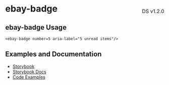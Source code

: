 <h1 style="display: flex; justify-content: space-between; align-items: center;">
    <span>
        ebay-badge
    </span>
    <span style="font-weight: normal; font-size: medium; margin-bottom: -15px;">
        DS v1.2.0
    </span>
</h1>

## ebay-badge Usage

```marko
<ebay-badge number=5 aria-label="5 unread items"/>
```

## Examples and Documentation

- [Storybook](https://ebay.github.io/evo-web/ebayui-core/?path=/story/graphics-icons-ebay-badge)
- [Storybook Docs](https://ebay.github.io/evo-web/ebayui-core/?path=/docs/graphics-icons-ebay-badge)
- [Code Examples](https://github.com/eBay/evo-web/tree/main/packages/ebayui-core/src/components/ebay-badge/examples)

